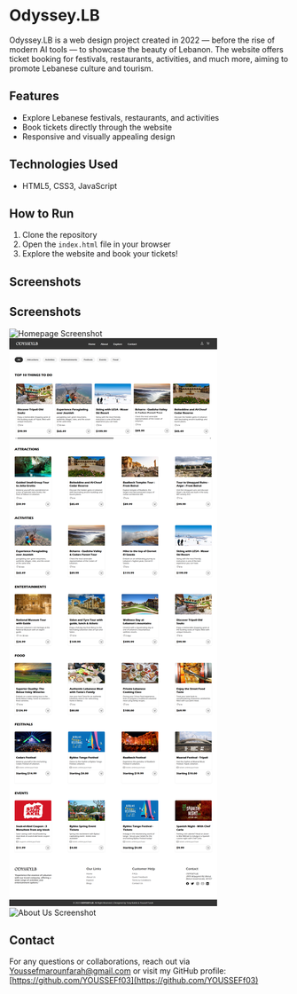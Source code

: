 # Odyssey.LB

Odyssey.LB is a web design project created in 2022 — before the rise of modern AI tools —  to showcase the beauty of Lebanon. The website offers ticket booking for festivals, restaurants, activities, and much more, aiming to promote Lebanese culture and tourism.

## Features

- Explore Lebanese festivals, restaurants, and activities
- Book tickets directly through the website
- Responsive and visually appealing design

## Technologies Used

- HTML5, CSS3, JavaScript

## How to Run

1. Clone the repository  
2. Open the `index.html` file in your browser  
3. Explore the website and book your tickets!

## Screenshots

## Screenshots

![Homepage Screenshot](assets/images/FireShot%20Capture%20011%20-%20ODYSSEY.LB%20-%20Offficial%20Site%20-%20[].png)
![Explore Screenshot](/assets/images/FireShot%20Capture%20013%20-%20ODYSSEY.LB%20-%20Explore%20-%20[].png)
![About Us Screenshot](/assets/images/FireShot%20Capture%20012%20-%20ODYSSEY.LB%20-%20About%20Us%20-%20[].png)

## Contact

For any questions or collaborations, reach out via Youssefmarounfarah@gmail.com or visit my GitHub profile: [https://github.com/YOUSSEFf03](https://github.com/YOUSSEFf03)
